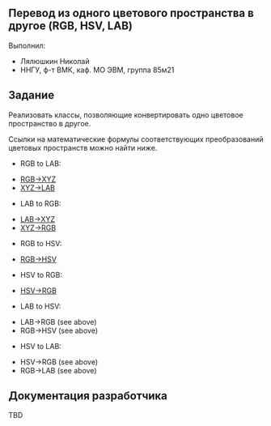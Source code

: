 ## Перевод из одного цветового пространства в другое (RGB, HSV, LAB)

Выполнил:

 - Лялюшкин Николай
 - ННГУ, ф-т ВМК, каф. МО ЭВМ, группа 85м21

## Задание

Реализовать классы, позволяющие конвертировать одно цветовое пространство в другое. 

Ссылки на математические формулы соответствующих преобразований цветовых пространств можно найти ниже.
* RGB to LAB: 
 - [RGB->XYZ][RGB2XYZ]
 - [XYZ->LAB][XYZ2LAB]
* LAB to RGB:
 - [LAB->XYZ][LAB2XYZ]
 - [XYZ->RGB][XYZ2RGB]
* RGB to HSV:
 - [RGB->HSV][RGB2HSV]
* HSV to RGB:
 - [HSV->RGB][HSV2RGB]
* LAB to HSV:
 - LAB->RGB (see above)
 - RGB->HSV (see above)
* HSV to LAB:
 - HSV->RGB (see above)
 - RGB->LAB (see above)

## Документация разработчика

TBD

<!-- LINKS -->

[LAB2XYZ]: http://www.brucelindbloom.com/index.html?Eqn_Lab_to_XYZ.html
[RGB2XYZ]: http://www.brucelindbloom.com/index.html?Eqn_RGB_to_XYZ.html
[XYZ2LAB]: http://www.brucelindbloom.com/index.html?Eqn_XYZ_to_Lab.html
[XYZ2RGB]: http://www.brucelindbloom.com/index.html?Eqn_XYZ_to_RGB.html
[HSV2RGB]: http://www.rapidtables.com/convert/color/hsv-to-rgb.htm
[RGB2HSV]: http://www.rapidtables.com/convert/color/rgb-to-hsv.htm
